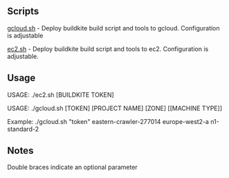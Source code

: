 ## Scripts

[gcloud.sh](gcloud.sh) - Deploy buildkite build script and tools to gcloud. Configuration is adjustable

[ec2.sh](ec2.sh) - Deploy buildkite build script and tools to ec2. Configuration is adjustable. 

## Usage

USAGE: ./ec2.sh [BUILDKITE TOKEN]

USAGE: ./gcloud.sh [TOKEN] [PROJECT NAME] [ZONE] [[MACHINE TYPE]]

Example: ./gcloud.sh "token" eastern-crawler-277014 europe-west2-a n1-standard-2

## Notes

Double braces indicate an optional parameter
